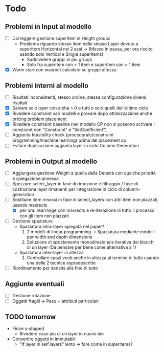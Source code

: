 # Todo

## Problemi in Input al modello

- [ ] Correggere gestione superitem in Heigth groups
  - Problema riguardo stesso Item nello stesso Layer dovuto a superitem Horizontal nei 2 assi -> (Messo in pausa, per ora risolto usando solo Vertical e Single superitems)
    - Suddividere gruppi in piu gruppi
    - Solo fra superitem con > 1 item e superitem con = 1 item
- [x] Warm start con maxrect calcolato su gruppi altezza

## Problemi interni al modello

- [ ] Risultati inconsistenti, stesso ordine, stessa configurazione diversi risultati
- [x] Salvare solo layer con alpha > 0 o tutti o solo quelli dell'ultimo ciclo
- [x] Rivedere constraint vari modelli e provare dopo ottimizzazione anche pricing problem placement
- [x] Rivedere constraint baseline (nel modello CP non si possono scrivere i constraint con "Constraint" e "SetCoefficient")
- [ ] Aggiunta feasibility check (procedurale/constraint programming/machine learning) prima del placement cp
- [ ] Evitare duplicazione aggiunta layer in ciclo Column Generation

## Problemi in Output al modello

- [ ] Aggiungere gestione Weigth a quella della Densità con qualche priorità e spiegazione annessa
- [ ] Spezzare select_layer in fase di rimozione e filtraggio / fase di costruzione layer rimanenti per integrazione in ciclo di column-generation
- [ ] Sostituire item rimossi in fase di select_layers con altri item non piazzati, usando maxrects
  - [x] per ora: rearrange con maxrects e re-iterazione di tutto il processo con gli item non piazzati
- [ ] Gestione spaziatura
  - Spaziatura intra-layer spiegata nel paper?
    1. 2 modelli di linear programming -> Spaziatura mediante modelli per width and depth dimensions
    2. Soluzione di spostamento monodirezionale iterativa dei blocchi di un layer (Da pensare per bene come alternativa a 1)
  - Spaziatura inter-layer in altezza
    1. Controllare spazi vuoti anche in altezza al termine di tutto usando una delle 2 tecnice sopradescritte
- [ ] Riordinamento per densità alla fine di tutto

## Aggiunte eventuali

- [ ] Gestione rotazione
- [ ] Oggetti fragili -> Peso + attributi particolari

## TODO tomorrow

- Finire s-shaped
  - Rivedere caso piu di un layer in nuovo bin
- Convertire oggetti in immutabili
  - "If layer in self.layers" lento -> fare come in superitems?
